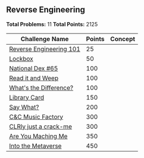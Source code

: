 ## Reverse Engineering

**Total Problems:** 11
**Total Points:** 2125

| Challenge Name               | Points  | Concept |
| -----------------------------|---------|---------|
| [Reverse Engineering 101](./ReverseEngineering101/README.md) | 25 | |
| [Lockbox](./Lockbox/README.md) | 50 | |
| [National Dex #65](./NationalDex65/README.md) | 100 | |
| [Read it and Weep](./ReadItAndWeep/README.md) | 100 | |
| [What's the Difference?](./WhatsTheDifference/README.md) | 100 | |
| [Library Card](./LibraryCard/README.md) | 150 | |
| [Say What?](./SayWhat/README.md) | 200 | |
| [C&C Music Factory](./CandCMusicFactory/README.md) | 300 | |
| [CLRly just a crack-me](./CLRlyJustACrackMe/README.md) | 300 | |
| [Are You Maching Me](./AreYouMachingMe/README.md) | 350 | |
| [Into the Metaverse](./IntoTheMetaverse/README.md) | 450 | |
